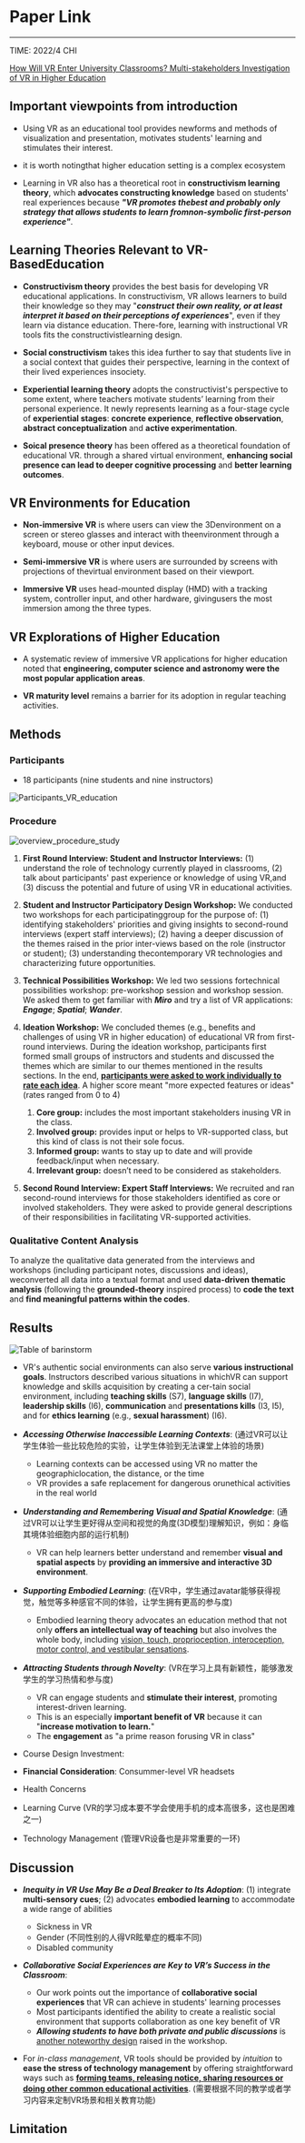 # Paper Link

---

TIME: 2022/4 CHI

[How Will VR Enter University Classrooms? Multi-stakeholders Investigation of VR in Higher Education](https://doi.org/10.1145/3491102.3517542)

## Important viewpoints from introduction

* Using VR as an educational tool provides newforms and methods of visualization and presentation, motivates students' learning and stimulates their interest.

* it is worth notingthat higher education setting is a complex ecosystem

* Learning in VR also has a theoretical root in **constructivism learning theory**, which **advocates constructing knowledge** based on students' real experiences because ***"VR promotes thebest and probably only strategy that allows students to learn fromnon-symbolic first-person experience"***.

## Learning Theories Relevant to VR-BasedEducation

* **Constructivism theory** provides the best basis for developing VR educational applications. In constructivism, VR allows learners to build their knowledge so they may "***construct their own reality, or at least interpret it based on their perceptions of experiences***", even if they learn via distance education. There-fore, learning with instructional VR tools fits the constructivistlearning design.

* **Social constructivism** takes this idea further to say that students live in a social context that guides their perspective, learning in the context of their lived experiences insociety.

* **Experiential learning theory** adopts the constructivist's perspective to some extent, where teachers motivate students’ learning from their personal experience. It newly represents learning as a four-stage cycle of **experiential stages**: **concrete experience**, **reflective observation**, **abstract conceptualization** and **active experimentation**.

* **Soical presence theory** has been offered as a theoretical foundation of educational VR. through a shared virtual environment, **enhancing social presence can lead to deeper cognitive processing** and **better learning outcomes**.

## VR Environments for Education

* **Non-immersive VR** is where users can view the 3Denvironment on a screen or stereo glasses and interact with theenvironment through a keyboard, mouse or other input devices.

* **Semi-immersive VR** is where users are surrounded by screens with projections of thevirtual environment based on their viewport.

* **Immersive VR** uses head-mounted display (HMD) with a tracking system, controller input, and other hardware, givingusers the most immersion among the three types.

## VR Explorations of Higher Education

* A systematic review of immersive VR applications for higher education noted that **engineering, computer science and astronomy were the most popular application areas**.

* **VR maturity level** remains a barrier for its adoption in regular teaching activities.

## Methods

### Participants

* 18 participants (nine students and nine instructors)

![Participants_VR_education](../Pictures%20and%20Graphs/Participants_details_VR_education.png)

### Procedure

![overview_procedure_study](../Pictures%20and%20Graphs/Study_Procedure_VR_education.png)

1. **First Round Interview: Student and Instructor Interviews:** (1) understand the role of technology currently played in classrooms, (2) talk about participants' past experience or knowledge of using VR,and (3) discuss the potential and future of using VR in educational activities.

2. **Student and Instructor Participatory Design Workshop:** We conducted two workshops for each participatinggroup for the purpose of: (1) identifying stakeholders' priorities and giving insights to second-round interviews (expert staff interviews); (2) having a deeper discussion of the themes raised in the prior inter-views based on the role (instructor or student); (3) understanding thecontemporary VR technologies and characterizing future opportunities.

3. **Technical Possibilities Workshop:** We led two sessions fortechnical possibilities workshop: pre-workshop session and workshop session. We asked them to get familiar with ***Miro*** and try a list of VR applications: ***Engage***; ***Spatial***; ***Wander***.

4. **Ideation Workshop:** We concluded themes (e.g., benefits and challenges of using VR in higher education) of educational VR from first-round interviews. During the ideation workshop, participants first formed small groups of instructors and students and discussed the themes which are similar to our themes mentioned in the results sections. In the end, <u>**participants were asked to work individually to rate each idea**</u>. A higher score meant "more expected features or ideas" (rates ranged from 0 to 4)
   1. **Core group:** includes the most important stakeholders inusing VR in the class.
   2. **Involved group:** provides input or helps to VR-supported class, but this kind of class is not their sole focus.
   3. **Informed group:** wants to stay up to date and will provide feedback/input when necessary.
   4. **Irrelevant group:** doesn’t need to be considered as stakeholders.

5. **Second Round Interview: Expert Staff Interviews:** We recruited and ran second-round interviews for those stakeholders identified as core or involved stakeholders. They were asked to provide general descriptions of their responsibilities in facilitating VR-supported activities.

### Qualitative Content Analysis

To analyze the qualitative data generated from the interviews and workshops (including participant notes, discussions and ideas), weconverted all data into a textual format and used **data-driven thematic analysis** (following the **grounded-theory** inspired process) to **code the text** and **find meaningful patterns within the codes**.

## Results

![Table of barinstorm](../Pictures%20and%20Graphs/brainstorm_of_VR_education.png)

* VR's authentic social environments can also serve **various instructional goals**. Instructors described various situations in whichVR can support knowledge and skills acquisition by creating a cer-tain social environment, including **teaching skills** (S7), **language skills** (I7), **leadership skills** (I6), **communication** and **presentations kills** (I3, I5), and for **ethics learning** (e.g., **sexual harassment**) (I6).

* ***Accessing Otherwise Inaccessible Learning Contexts***: (通过VR可以让学生体验一些比较危险的实验，让学生体验到无法课堂上体验的场景)
  * Learning contexts can be accessed using VR no matter the geographiclocation, the distance, or the time
  * VR provides a safe replacement for dangerous orunethical activities in the real world

* ***Understanding and Remembering Visual and Spatial Knowledge***: (通过VR可以让学生更好得从空间和视觉的角度(3D模型)理解知识，例如：身临其境体验细胞内部的运行机制)
  * VR can help learners better understand and remember **visual and spatial aspects** by **providing an immersive and interactive 3D environment**.

* ***Supporting Embodied Learning***: (在VR中，学生通过avatar能够获得视觉，触觉等多种感官不同的体验，让学生拥有更高的参与度)
  * Embodied learning theory advocates an education method that not only **offers an intellectual way of teaching** but also involves the whole body, including <u>vision, touch, proprioception, interoception, motor control, and vestibular sensations</u>.

* ***Attracting Students through Novelty***: (VR在学习上具有新颖性，能够激发学生的学习热情和参与度)
  * VR can engage students and **stimulate their interest**, promoting interest-driven learning.
  * This is an especially **important benefit of VR** because it can "**increase motivation to learn.**"
  * The **engagement** as "a prime reason forusing VR in class"

* Course  Design  Investment: 

* **Financial Consideration**: Consummer-level VR headsets

* Health Concerns

* Learning Curve (VR的学习成本要不学会使用手机的成本高很多，这也是困难之一)

* Technology Management (管理VR设备也是非常重要的一环)

## Discussion

* ***Inequity in VR Use May Be a Deal Breaker to Its Adoption***: (1) integrate **multi-sensory cues**; (2) advocates **embodied learning** to accommodate a wide range of abilities
  * Sickness in VR
  * Gender (不同性别的人得VR眩晕症的概率不同)
  * Disabled community

* ***Collaborative Social Experiences are Key to VR’s Success in the Classroom***:
  * Our work points out the importance of **collaborative social experiences** that VR can achieve in students' learning processes
  * Most participants identified the ability to create a realistic social environment that supports collaboration as one key benefit of VR
  * ***Allowing students to have both private and public discussions*** is <u>another noteworthy design</u> raised in the workshop.

* For *in-class management*, VR tools should be provided by *intuition* to **ease the stress of technology management** by offering straightforward ways such as <u>**forming teams, releasing notice, sharing resources or doing other common educational activities**</u>. (需要根据不同的教学或者学习内容来定制VR场景和相关教育功能)

## Limitation